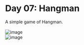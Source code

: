 # Day 07: Hangman
A simple game of Hangman.
<br><br>
![image](https://github.com/Kitobal/100-days-of-python/assets/114311709/12b5af93-7519-48f4-96eb-3fd89d96e1ec)<br>
![image](https://github.com/Kitobal/100-days-of-python/assets/114311709/e674c21e-5c2f-4aca-b14f-17723c9abd8b)


